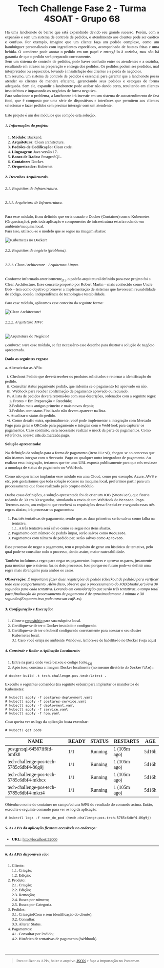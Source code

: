 <h1 align="center">Tech Challenge Fase 2 - Turma 4SOAT - Grupo 68</h1>

<span style="font-family:Times New Roman; font-size:13px;">

<div align="justify">
Há uma lanchonete de bairro que está expandindo devido seu grande sucesso. Porém, com a expansão e sem um sistema de controle de pedidos, o atendimento aos clientes pode ser caótico e confuso. Por exemplo, imagine que um cliente faça um pedido complexo, como um hambúrguer personalizado com ingredientes específicos, acompanhado de batatas fritas e uma bebida. O atendente pode anotar o pedido em um papel e entregá-lo à cozinha, mas não há garantia de que o pedido será preparado corretamente.<br/>
Sem um sistema de controle de pedidos, pode haver confusão entre os atendentes e a cozinha, resultando em atrasos na preparação e entrega dos pedidos. Os pedidos podem ser perdidos, mal interpretados ou esquecidos, levando à insatisfação dos clientes e a perda de negócios.<br/>
Em resumo, um sistema de controle de pedidos é essencial para garantir que a lanchonete possa atender os clientes de maneira eficiente, gerenciando seus pedidos e estoques de forma adequada. Sem ele, expandir a lanchonete pode acabar não dando certo, resultando em clientes insatisfeitos e impactando os negócios de forma negativa.<br/>
Para solucionar o problema, a lanchonete irá investir em um sistema de autoatendimento de fast food, que é composto por uma série de dispositivos e interfaces que permitem aos clientes selecionar e fazer pedidos sem precisar interagir com um atendente.<br/><br/>
Este projeto é um dos módulos que compõe esta solução.
</div>

##### 1. Informações do projeto:

1. **Módulo:** Backend.
1. **Arquitetura:** Clean architecture.
1. **Padrões de Codificação:** Clean code.
1. **Linguagem:** Java versão 17.
1. **Banco de Dados:** PostgreSQL. 
1. **Container:** Docker.
1. **Orquestrador:** Kubernet.


##### 2. Desenhos Arquiteturais.

###### 2.1. Requisitos de Infraestrutura.

###### 2.1.1. Arquitetura de Infraestrutura.

Para esse módulo, ficou definido que seria usuado o Docker (Container) com o Kubernetes (Orquestração), pois toda aplicação e componentes de infraestrutura  estaria rodando em ambiente/maquina local. <br/>
Para isso, utilizou-se o modelo que se segue na imagem abaixo:

![Kubernetes no Docker!](src/main/resources/images/kubernetes-in-docker.png "Arquitetura do Kubernetes rodando no Docker")

###### 2.2. Requisitos de negócio (problema).

###### 2.2.1. Clean Architecture - Arquitetura Limpa.
Conforme informado anteriormente<sub>[1]</sub>, o padrão arquitetural definido para esse projeto foi a Clean Architecture. Esse conceito proposto por Robert Martin – mais conhecido como Uncle Bob – tem como objetivo promover a implementação de sistemas que favorecem reusabilidade de código, coesão, independência de tecnologia e testabilidade.

Para esse módulo, aplicamos esse conceito da seguinte forma:

![Clean Architecture!](src/main/resources/images/clean-architecture.png "Clean Architecture")


###### 2.2.2. Arquitetura MVP.
![Arquitetura do Negócio!](src/main/resources/images/arquitetura-negocio.png "Arquitetura do Negócio")


*Lembrete:* Para esse módulo, se faz necessário esse desenho para ilustrar a solução de negócio apresentada.

**Dado as seguintes regras:** 

a. 	Alterar/criar as APIs: 
             
&nbsp;&nbsp;i.	Checkout Pedido que deverá receber os produtos solicitados e retornar a identificação do pedido.<br/>
&nbsp;&nbsp;ii.	Consultar status pagamento pedido, que informa se o pagamento foi aprovado ou não.<br/>
&nbsp;&nbsp;iii. Webhook para receber confirmação de pagamento aprovado ou recusado.<br/>
&nbsp;&nbsp;iv. A lista de pedidos deverá retorná-los com suas descrições, ordenados com a seguinte regra: <br/>
&nbsp;&nbsp;&nbsp;&nbsp;1. Pronto > Em Preparação > Recebido;<br/>
&nbsp;&nbsp;&nbsp;&nbsp;2.Pedidos mais antigos primeiro e mais novos depois;<br/>
&nbsp;&nbsp;&nbsp;&nbsp;3.Pedidos com status Finalizado não devem aparecer na lista.<br/>
&nbsp;&nbsp;v.	Atualizar o status do pedido.<br/>
&nbsp;&nbsp;vi.	Como desafio extra, opcionalmente, você pode implementar a integração com Mercado Pago para gerar o QRCode para pagamento e integrar com o WebHook para capturar os pagamentos. Caso contrário, será necessário realizar o mock da parte de pagamentos. Como referência, acesse: <a href="https://www.mercadopago.com.br/developers/pt/docs/qr-code/integration-configuration/qr-dynamic/integration" rel="noopener" target="_blank">site do mercado pago</a>.


**Solução apresentada:**

Na definição da solução para a forma de pagamento (itens iii e vi), chegou-se ao concesso que não iriamos integrar com o `Mercado Pago` ou qualquer outra integradora de pagamento. Ao realizar essa integração, teriamos que ter uma URL exposta publicamente para que nós enviasse a mundaça de status do pagamento no WebHook. 

Como não queriamos implantar esse módulo em uma Cloud, como por exemplo: Azure, AWS e etc, pois gostariamos que toda solução rodasse na maquina local, preferimos partir para um processamente que fosse realizado pelo proprio módulo.

Dados essas definições, a solução apresentada foi de criar um JOB (`Sheduler`), que ficaria rodando de 30 em 30 segundos, simulando o envio de um WebHook do `Mercado Pago`. Teremos assim, um endpoint que receberá as requisições dessa `Sheduler` e segundo essas três regras abaixo, irá processar os pagamentos:

1. Faz três tentativas de pagamento, sendo que, as duas primeiras serão salvas como falha na tentativa. <br/>
 1.1. A três tentativa será salvo como se segue nos itens abaixo.
1. Pagamento com número de pedido ímpar, serão salvos como `Recusado`.
1. Pagamentos com número de pedido par, serão salvos como `Aprovado`.


Esse processo de negar o pagamento, tem o propósito de gerar um histórico de tentativa, pelo qual pode-se consultar todo o processo, dando assim, maior rastreabilidade. 

Também incluímos a regra para negar os pagamentos ímpares e aprovar os pares, justamente para mostrar que o sistema faz os dois processos. Isso porque no futuro pode-se definir uma regra mais abrangente para ambos os casos. 

**Observação:** *É importante fazer duas requisições de pedido (checkout de pedido) para verificar todo esse comportamento. Além disso, observe que o processamento do JOB*(`Sheduler`) *leva 30 segundos para cada tentativa. Levando em consideração que serão três tentativas, o tempo total para finalização do processamento de pagamento é de aproximadamente 1 minuto e 30 segundos(Enquanto isso pode toma um café..rs).*

##### 3. Configuração e Execução: 

1. Clone o [repositório](https://github.com/gleniomontovani/tech-challenge-pos-tech.git) para sua máquina local.
1. Certifique-se de ter o Docker instalado e configurado.
1. Certifique-se de ter o kubectl configurado corretamente para acessar o seu cluster Kubernetes local. <br>
3.1 Caso você esteja no ambiente Windows, lembre-se de habilita-lo no Docker ([veja aqui](https://birthday.play-with-docker.com/kubernetes-docker-desktop/))

##### 4. Construir e Rodar a Aplicação Localmente:

1. Entre na pasta onde você baixou o codigo fonte.<sub>[2]</sub>
2. Após isso, construa a imagem Docker localmente (no mesmo diretório do `Dockerfile`) **:**

```
# docker build -t tech-challenge-pos-tech:latest . 
```

Execulte o seguintes comandos (na seguinte ordem) para implantar os manifestos do Kubernetes:

```
# kubectl apply -f postgres-deployment.yaml
# kubectl apply -f postgres-service.yaml
# kubectl apply -f deployment.yaml
# kubectl apply -f service.yaml
# kubectl apply -f hpa.yaml
```

Caso queira ver os logs da aplicação basta execultar:

```
# kubectl get pods 
```

|NAME         							    |READY |STATUS |RESTARTS    |AGE  |
|-------------------------------------------|------|-------|------------|-----|
|postgresql-64567ff6fd-bmfk8 			    | 1/1  |Running|1 (105m ago)|5d16h|    
|tech-challenge-pos-tech-5785c6dbf4-86g9j   | 1/1  |Running|1 (105m ago)|5d16h|
|tech-challenge-pos-tech-5785c6dbf4-mkbcx	| 1/1  |Running|1 (105m ago)|5d16h|
|tech-challenge-pos-tech-5785c6dbf4-mkct4	| 1/1  |Running|1 (105m ago)|5d16h|

Obtenha o nome do container no campo/coluna `NAME` do resultado do comando acima. Então, execulte o seguinte comando para ver os log da aplicação:

```
# kubectl logs -f nome_do_pod (tech-challenge-pos-tech-5785c6dbf4-86g9j)
```


##### 5. As APIs da aplicação ficaram acessíveis no endereço: 

- **URL:** [http://localhost:32000](http://localhost:32000)


---
##### 6. As APIs disponíveis são: &nbsp;

1. Cliente:   
 1.1. Criação;    
 1.2. Edição;  
1. Produto:   
 2.1. Criação;   
 2.2. Edição;  
 2.3. Remoção;   
 2.4. Busca por número;   
 2.5. Busca por Categoria.
1. Pedidos: <br>
 3.1. Criaação(Com e sem identificação do cliente); <br>
 3.2. Consultar; <br>
 3.3. Alterar Status.
1. Pagamentos:   
 4.1. Consultar por Pedido; <br>
 4.2. Histórico de tentativas de pagamento (Webhook).

&nbsp;

---

>Para utilizar as APIs, baixe o arquivo [JSON](https://github.com/gleniomontovani/tech-challenge-pos-tech/blob/main/Tech-challenge.postman_collection.json) e faça a importação no Postaman.

&nbsp;&nbsp;

</span>